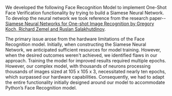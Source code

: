 We developed the following Face Recognition Model to implement One-Shot Face Verification functionality by trying to build a Siamese Neural Network. To develop the neural network we took reference from the research paper-- [Siamese Neural Networks for One-shot Image Recognition by Gregory Koch, Richard Zemel and Ruslan Salakhutdinov](https://www.cs.cmu.edu/~rsalakhu/papers/oneshot1.pdf).

The primary issue arose from the hardware limitations of the Face Recognition model. Initially, when constructing the Siamese Neural Network, we anticipated sufficient resources for model training. However, when the desired outcomes weren't achieved, we identified flaws in our approach. Training the model for improved results required multiple epochs. However, our complex model, with thousands of neurons processing thousands of images sized at 105 x 105 x 3, necessitated nearly ten epochs, which surpassed our hardware capabilities. Consequently, we had to adapt the entire functionality initially designed around our model to accommodate Python’s Face Recognition model.
